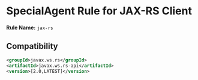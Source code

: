 # SpecialAgent Rule for JAX-RS Client

**Rule Name:** `jax-rs`

## Compatibility

```xml
<groupId>javax.ws.rs</groupId>
<artifactId>javax.ws.rs-api</artifactId>
<version>[2.0,LATEST]</version>
```